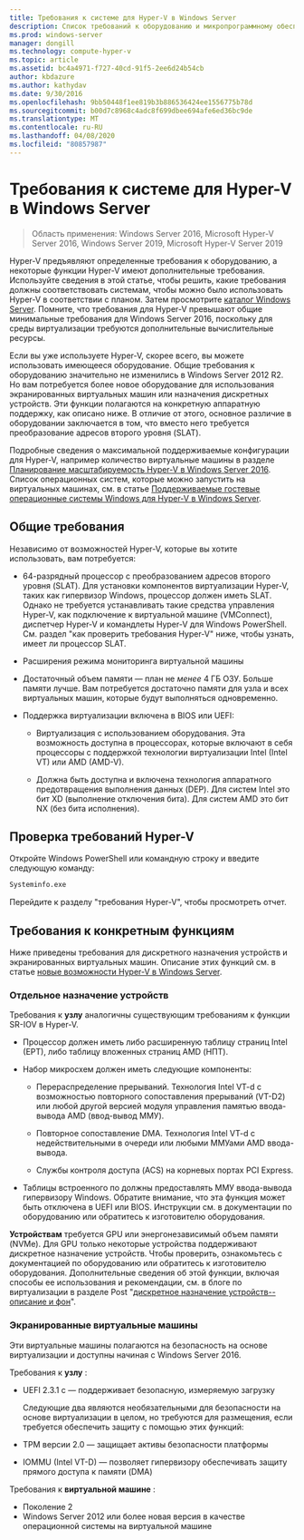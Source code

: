 ```yaml
---
title: Требования к системе для Hyper-V в Windows Server
description: Список требований к оборудованию и микропрограммному обеспечению для Hyper-V в Windows Server
ms.prod: windows-server
manager: dongill
ms.technology: compute-hyper-v
ms.topic: article
ms.assetid: bc4a4971-f727-40cd-91f5-2ee6d24b54cb
author: kbdazure
ms.author: kathydav
ms.date: 9/30/2016
ms.openlocfilehash: 9bb50448f1ee819b3b886536424ee1556775b78d
ms.sourcegitcommit: b00d7c8968c4adc8f699dbee694afe6ed36bc9de
ms.translationtype: MT
ms.contentlocale: ru-RU
ms.lasthandoff: 04/08/2020
ms.locfileid: "80857987"
---
```

# <a name="system-requirements-for-hyper-v-on-windows-server"></a>Требования к системе для Hyper-V в Windows Server

>Область применения: Windows Server 2016, Microsoft Hyper-V Server 2016, Windows Server 2019, Microsoft Hyper-V Server 2019

Hyper-V предъявляют определенные требования к оборудованию, а некоторые функции Hyper-V имеют дополнительные требования. Используйте сведения в этой статье, чтобы решить, какие требования должны соответствовать системам, чтобы можно было использовать Hyper-V в соответствии с планом. Затем просмотрите [каталог Windows Server](https://www.windowsservercatalog.com/). Помните, что требования для Hyper-V превышают общие минимальные требования для Windows Server 2016, поскольку для среды виртуализации требуются дополнительные вычислительные ресурсы.

Если вы уже используете Hyper-V, скорее всего, вы можете использовать имеющееся оборудование. Общие требования к оборудованию значительно не изменились в Windows Server 2012 R2.  Но вам потребуется более новое оборудование для использования экранированных виртуальных машин или назначения дискретных устройств. Эти функции полагаются на конкретную аппаратную поддержку, как описано ниже. В отличие от этого, основное различие в оборудовании заключается в том, что вместо него требуется преобразование адресов второго уровня (SLAT).

Подробные сведения о максимальной поддерживаемые конфигурации для Hyper-V, например количество виртуальные машины в разделе [Планирование масштабируемость Hyper-V в Windows Server 2016](plan/Plan-for-Hyper-V-scalability-in-Windows-Server-2016.md). Список операционных систем, которые можно запустить на виртуальных машинах, см. в статье [Поддерживаемые гостевые операционные системы Windows для Hyper-V в Windows Server](Supported-Windows-guest-operating-systems-for-Hyper-V-on-Windows.md).

## <a name="general-requirements"></a>Общие требования

Независимо от возможностей Hyper-V, которые вы хотите использовать, вам потребуется:

- 64-разрядный процессор с преобразованием адресов второго уровня (SLAT). Для установки компонентов виртуализации Hyper-V, таких как гипервизор Windows, процессор должен иметь SLAT. Однако не требуется устанавливать такие средства управления Hyper-V, как подключение к виртуальной машине (VMConnect), диспетчер Hyper-V и командлеты Hyper-V для Windows PowerShell. См. раздел "как проверить требования Hyper-V" ниже, чтобы узнать, имеет ли процессор SLAT.

- Расширения режима мониторинга виртуальной машины

- Достаточный объем памяти — план не *менее* 4 ГБ ОЗУ. Больше памяти лучше. Вам потребуется достаточно памяти для узла и всех виртуальных машин, которые будут выполняться одновременно.

- Поддержка виртуализации включена в BIOS или UEFI:

  - Виртуализация с использованием оборудования. Эта возможность доступна в процессорах, которые включают в себя процессоры с поддержкой технологии виртуализации Intel (Intel VT) или AMD (AMD-V).

  - Должна быть доступна и включена технология аппаратного предотвращения выполнения данных (DEP). Для систем Intel это бит XD (выполнение отключения бита). Для систем AMD это бит NX (без бита исполнения).

## <a name="how-to-check-for-hyper-v-requirements"></a>Проверка требований Hyper-V

Откройте Windows PowerShell или командную строку и введите следующую команду:

```cmd
Systeminfo.exe
```

Перейдите к разделу "требования Hyper-V", чтобы просмотреть отчет.

## <a name="requirements-for-specific-features"></a>Требования к конкретным функциям

Ниже приведены требования для дискретного назначения устройств и экранированных виртуальных машин. Описание этих функций см. в статье [новые возможности Hyper-V в Windows Server](What-s-new-in-Hyper-V-on-Windows.md).

### <a name="discrete-device-assignment"></a>Отдельное назначение устройств

Требования к **узлу** аналогичны существующим требованиям к функции SR-IOV в Hyper-V.

- Процессор должен иметь либо расширенную таблицу страниц Intel (EPT), либо таблицу вложенных страниц AMD (НПТ).

- Набор микросхем должен иметь следующие компоненты:

  - Перераспределение прерываний. Технология Intel VT-d с возможностью повторного сопоставления прерываний (VT-D2) или любой другой версией модуля управления памятью ввода-вывода AMD (ввод-вывод ММУ).

  - Повторное сопоставление DMA. Технология Intel VT-d с недействительными в очереди или любыми ММУами AMD ввода-вывода.

  - Службы контроля доступа (ACS) на корневых портах PCI Express.

- Таблицы встроенного по должны предоставлять ММУ ввода-вывода гипервизору Windows. Обратите внимание, что эта функция может быть отключена в UEFI или BIOS. Инструкции см. в документации по оборудованию или обратитесь к изготовителю оборудования.

**Устройствам** требуется GPU или энергонезависимый объем памяти (NVMe). Для GPU только некоторые устройства поддерживают дискретное назначение устройств. Чтобы проверить, ознакомьтесь с документацией по оборудованию или обратитесь к изготовителю оборудования. Дополнительные сведения об этой функции, включая способы ее использования и рекомендации, см. в блоге по виртуализации в разделе Post "[дискретное назначение устройств--описание и фон](https://blogs.technet.com/b/virtualization/archive/2015/11/19/discrete-device-assignment.aspx)".

### <a name="shielded-virtual-machines"></a>Экранированные виртуальные машины

Эти виртуальные машины полагаются на безопасность на основе виртуализации и доступны начиная с Windows Server 2016.

Требования к **узлу** :

- UEFI 2.3.1 c — поддерживает безопасную, измеряемую загрузку

  Следующие два являются необязательными для безопасности на основе виртуализации в целом, но требуются для размещения, если требуется обеспечить защиту с помощью этих функций:

- TPM версии 2.0 — защищает активы безопасности платформы
- IOMMU (Intel VT-D) — позволяет гипервизору обеспечивать защиту прямого доступа к памяти (DMA)

Требования к **виртуальной машине** :

- Поколение 2
- Windows Server 2012 или более новая версия в качестве операционной системы на виртуальной машине

